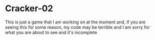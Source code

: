 # Cracker-02

This is just a game that I am working on at the moment and, if you are seeing this for some reason, 
my code may be terrible and I am sorry for what you are about to see and it's incomplete
